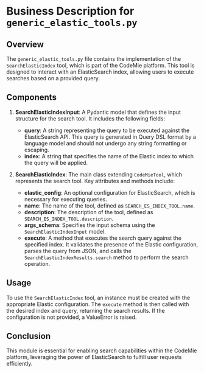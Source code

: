 # Business Description for `generic_elastic_tools.py`

## Overview
The `generic_elastic_tools.py` file contains the implementation of the `SearchElasticIndex` tool, which is part of the CodeMie platform. This tool is designed to interact with an ElasticSearch index, allowing users to execute searches based on a provided query. 

## Components
1. **SearchElasticIndexInput**: A Pydantic model that defines the input structure for the search tool. It includes the following fields:
   - **query**: A string representing the query to be executed against the ElasticSearch API. This query is generated in Query DSL format by a language model and should not undergo any string formatting or escaping.
   - **index**: A string that specifies the name of the Elastic index to which the query will be applied.

2. **SearchElasticIndex**: The main class extending `CodeMieTool`, which represents the search tool. Key attributes and methods include:
   - **elastic_config**: An optional configuration for ElasticSearch, which is necessary for executing queries.
   - **name**: The name of the tool, defined as `SEARCH_ES_INDEX_TOOL.name`.
   - **description**: The description of the tool, defined as `SEARCH_ES_INDEX_TOOL.description`.
   - **args_schema**: Specifies the input schema using the `SearchElasticIndexInput` model.
   - **execute**: A method that executes the search query against the specified index. It validates the presence of the Elastic configuration, parses the query from JSON, and calls the `SearchElasticIndexResults.search` method to perform the search operation.

## Usage
To use the `SearchElasticIndex` tool, an instance must be created with the appropriate Elastic configuration. The `execute` method is then called with the desired index and query, returning the search results. If the configuration is not provided, a ValueError is raised.

## Conclusion
This module is essential for enabling search capabilities within the CodeMie platform, leveraging the power of ElasticSearch to fulfill user requests efficiently.